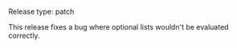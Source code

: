 Release type: patch

This release fixes a bug where optional lists wouldn't be evaluated correctly.
